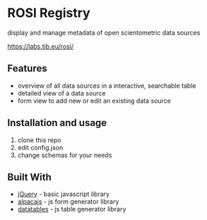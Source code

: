 # ROSI Registry

display and manage metadata of open scientometric data sources

https://labs.tib.eu/rosi/

## Features

* overview of all data sources in a interactive, searchable table
* detailed view of a data source
* form view to add new or edit an existing data source

## Installation and usage

1. clone this repo
2. edit config.json
3. change schemas for your needs

## Built With

* [jQuery](https://jquery.com/) - basic javascript library
* [alpacajs](http://alpacajs.org) - js form generator library
* [datatables](https://www.datatables.net/) - js table generator library
